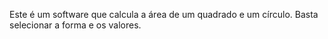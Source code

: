 Este é um software que calcula a área de um quadrado e um círculo.
Basta selecionar a forma e os valores.
